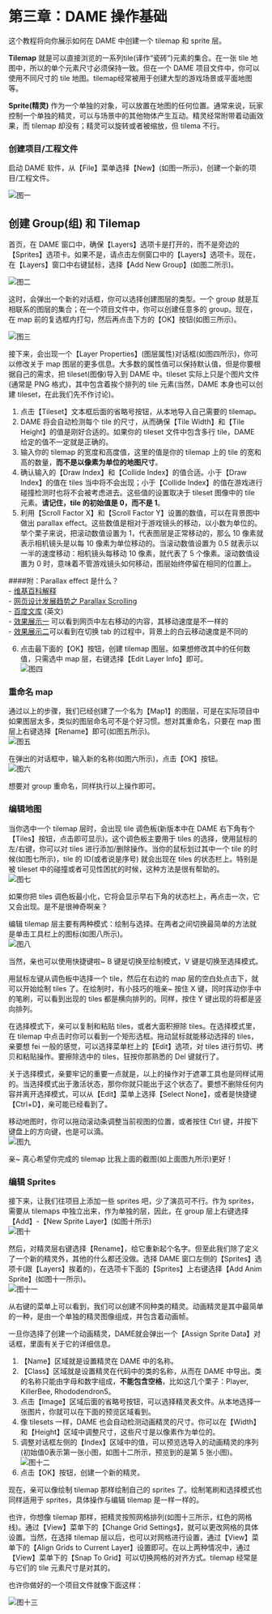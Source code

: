 # 第三章：DAME 操作基础

这个教程将向你展示如何在 DAME 中创建一个 tilemap 和 sprite 层。

**Tilemap** 就是可以直接浏览的一系列tile(译作“瓷砖”)元素的集合。在一张 tile 地图中，所以的单个元素尺寸必须保持一致。但在一个 DAME 项目文件中，你可以使用不同尺寸的 tile 地图。tilemap经常被用于创建大型的游戏场景或平面地图等。

**Sprite(精灵)** 作为一个单独的对象，可以放置在地图的任何位置。通常来说，玩家控制一个单独的精灵，可以与场景中的其他物体产生互动。精灵经常附带着动画效果，而 tilemap 却没有；精灵可以旋转或者被缩放，但 tilema 不行。

### 创建项目/工程文件

启动 DAME 软件，从【File】菜单选择【New】(如图一所示)，创建一个新的项目/工程文件。

![图一](./images/01.jpg)

## 创建 Group(组) 和 Tilemap

首页，在 DAME 窗口中，确保【Layers】选项卡是打开的，而不是旁边的【Sprites】选项卡。如果不是，请点击左侧窗口中的【Layers】选项卡。现在，在【Layers】窗口中右键鼠标，选择【Add New Group】(如图二所示)。

![图二](./images/02.jpg)

这时，会弹出一个新的对话框，你可以选择创建图层的类型。一个 group 就是互相联系的图层的集合；在一个项目文件中，你可以创建任意多的 group。现在，在 map 前的复选框内打勾，然后再点击下方的【OK】按钮(如图三所示)。

![图三](./images/03.jpg)

接下来，会出现一个【Layer Properties】(图层属性)对话框(如图四所示)，你可以修改关于 map 图层的更多信息。大多数的属性值可以保持默认值，但是你要根据自己的需求，把 tileset(图像)导入到 DAME 中。tileset 实际上只是个图片文件(通常是 PNG 格式)，其中包含着挨个排列的 tile 元素(当然，DAME 本身也可以创建 tileset，在此我们先不作讨论)。

1. 点击【Tileset】文本框后面的省略号按钮，从本地导入自己需要的 tilemap。
2. DAME 将会自动检测每个 tile 的尺寸，从而确保【Tile Width】和【Tile Height】的值是刚好合适的。如果你的 tileset 文件中包含多行 tile，DAME 给定的值不一定就是正确的。
3. 输入你的 tilemap 的宽度和高度值，这里的值是你的 tilemap 上的 tile 的宽和高的数量，**而不是以像素为单位的地图尺寸**。
4. 确认输入的【Draw Index】和【Collide Index】的值合适。小于【Draw Index】的值在 tiles 当中将不会出现；小于【Collide Index】的值在游戏进行碰撞检测时也将不会被考虑进去。这些值的设置取决于 tileset 图像中的 tile 元素。**请记住，tile 的初始值是 0，而不是 1**。
5. 利用【Scroll Factor X】和【Scroll Factor Y】设置的数值，可以在背景图中做出 parallax effect。这些数值是相对于游戏镜头的移动，以小数为单位的。举个栗子来说，把滚动数值设置为 1，代表图层是正常移动的，那么 10 像素就表示相机镜头是以每 10 像素为单位移动的。当滚动数值设置为 0.5 就表示以一半的速度移动：相机镜头每移动 10 像素，就代表了 5 个像素。滚动数值设置为 0 时，意味着不管游戏镜头如何移动，图层始终停留在相同的位置上。

  ####附：Parallax effect 是什么？<br />
    - [维基百科解释](http://en.wikipedia.org/wiki/Parallax_scrolling) <br />
    - [网页设计发展趋势之 Parallax Scrolling](http://www.snl.cn/2008/products/1752.html) <br />
    - [百度文库](http://wenku.baidu.com/view/add26782d4d8d15abe234ed7.html) (英文)<br />
    - [效果展示一](http://www.charliegentle.co.uk/) 可以看到网页中左右移动的内容，其移动速度是不一样的<br />
    - [效果展示二](http://themeforest.s3.amazonaws.com/116_parallax/tutorial-source-files/tut-index.html)可以看到在切换 tab 的过程中，背景上的白云移动速度是不同的

6.  点击最下面的【OK】按钮，创建 tilemap 图层。如果想修改其中的任何数值，只需选中 map 层，右键选择【Edit Layer Info】即可。<br />
  ![图四](./images/04.jpg)

### 重命名 map

通过以上的步骤，我们已经创建了一个名为【Map1】的图层，可是在实际项目中如果图层太多，类似的图层命名可不是个好习惯。想对其重命名，只要在 map 图层上右键选择【Rename】即可(如图五所示)。<br />
![图五](./images/05.jpg)

在弹出的对话框中，输入新的名称(如图六所示)，点击【OK】按钮。<br />
![图六](./images/06.jpg)

想要对 group 重命名，同样执行以上操作即可。

### 编辑地图

当你选中一个 tilemap 层时，会出现 tile 调色板(新版本中在 DAME 右下角有个【Tiles】按钮，点击即可显示)。这个调色板主要用于 tiles 的选择，使用鼠标的左/右键，你可以对 tiles 进行添加/删除操作。当你的鼠标划过其中一个 tile 的时候(如图七所示)，tile 的 ID(或者说是序号) 就会出现在 tiles 的状态栏上。特别是被 tileset 中的碰撞或者可见性困扰的时候，这种方法是很有帮助的。<br />
![图七](./images/07.jpg)

如果你把 tiles 调色板最小化，它将会显示早右下角的状态栏上，再点击一次，它又会出现。是不是很神奇啊亲？

编辑 tilemap 层主要有两种模式：绘制与选择。在两者之间切换最简单的方法就是单击工具栏上的图标(如图八所示)。<br />
![图八](./images/08.jpg)

当然，亲也可以使用快捷键啦~ B 键是切换至绘制模式，V 键是切换至选择模式。

用鼠标左键从调色板中选择一个 tile，然后在右边的 map 层的空白处点击下，就可以开始绘制 tiles 了。在绘制时，有小技巧的哦亲~ 按住 X 键，同时挥动你手中的笔刷，可以看到出现的 tiles 都是横向排列的。同样，按住 Y 键出现的将都是竖向排列。

在选择模式下，亲可以复制和粘贴 tiles，或者大面积擦除 tiles。在选择模式里，在 tilemap 中点击时你可以看到一个矩形选框。拖动鼠标就能移动选择的 tiles，亲要想 fei 一般的感觉，可以选择菜单栏上的【Edit】选项，对 tiles 进行剪切、拷贝和粘贴操作。要擦除选中的 tiles，狂按你那熟悉的 Del 键就行了。

关于选择模式，亲要牢记的重要一点就是，以上的操作对于遮罩工具也是同样试用的。当选择模式出于激活状态，那你你就只能出于这个状态了。要想不删除任何内容并离开选择模式，可以从【Edit】菜单上选择【Select None】，或者是快捷键【Ctrl+D】，亲可能已经看到了。

移动地图时，你可以拖动滚动条调整当前视图的位置，或者按住 Ctrl 键，并按下键盘上的方向键，也是可以滴。<br />
![图九](./images/09.jpg)

亲~ 真心希望你完成的 tilemap 比我上面的截图(如上面图九所示)更好！

### 编辑 Sprites

接下来，让我们往项目上添加一些 sprites 吧，少了演员可不行。作为 sprites，需要从 tilemaps 中独立出来，作为单独的层，因此，在 group 层上右键选择【Add】-【New Sprite Layer】(如图十所示)<br />
![图十](./images/10.jpg)

然后，对精灵层右键选择【Rename】，给它重新起个名字。但至此我们除了定义了一个新的精灵外，其他的什么都还没做。选择 DAME 窗口左侧的【Sprites】选项卡(跟【Layers】挨着的)，在选项卡下面的【Sprites】上右键选择【Add Anim Sprite】(如图十一所示)。<br />
![图十一](./images/11.jpg)

从右键的菜单上可以看到，我们可以创建不同种类的精灵。动画精灵是其中最简单的一种，是由一个单独的精灵图像组成，并包含着动画帧。

一旦你选择了创建一个动画精灵，DAME就会弹出一个【Assign Sprite Data】对话框，里面有关于它的详细信息。

  1. 【Name】区域就是设置精灵在 DAME 中的名称。
  2. 【Class】区域就是设置精灵在代码中的类的名称，从而在 DAME 中导出。类的名称只能由字母和数字组成，**不能包含空格**，比如这几个栗子：Player, KillerBee, Rhododendron5。
  3. 点击【Image】区域后面的省略号按钮，可以选择精灵表文件。从本地选择一张图片，你就可以在下面的预览区域看到。
  4. 像 tilesets 一样，DAME 也会自动检测动画精灵的尺寸。你可以在【Width】和【Height】区域中调整尺寸，这些尺寸是以像素作为单位的。
  5. 调整对话框左侧的【Index】区域中的值，可以预览选导入的动画精灵的序列(初始值0表示第一张小图，如图十二所示，预览到的是第 5 张小图)。
    ![图十二](./images/12.jpg)
  6. 点击【OK】按钮，创建一个新的精灵。

现在，亲可以像绘制 tilemap 那样绘制自己的 sprites 了。绘制笔刷和选择模式也同样适用于 sprites，具体操作与编辑 tilemap 是一样一样的。

也许，你想像 tilemap 那样，把精灵按照网格排列(如图十三所示，红色的网格线)。通过【View】菜单下的【Change Grid Settings】，就可以更改网格的具体设置。当然，在选择 tilemap 层以后，也可以对网格进行设置，通过【View】菜单下的【Align Grids to Current Layer】设置即可。在以上两种情况中，通过【View】菜单下的【Snap To Grid】可以切换网格的对齐方式。tilemap 经常是与它们的 tile 元素尺寸是对其的。

也许你做好的一个项目文件就像下面这样：

![图十三](./images/13.jpg)
